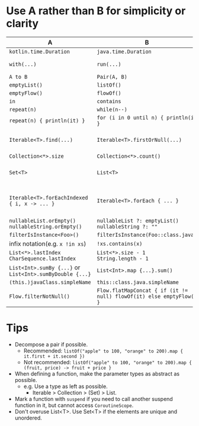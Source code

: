 # Use A rather than B for simplicity or clarity
A|B|Note
--|--|--
`kotlin.time.Duration`|`java.time.Duration`
`with(...)`|`run(...)`|if the receiver is not nullable.
`A to B`|`Pair(A, B)`
`emptyList()`|`listOf()`
`emptyFlow()`|`flowOf()`
`in`|`contains`
`repeat(n)`|`while(n--)`
`repeat(n) { println(it) }`|`for (i in 0 until n) { println(i) }`
`Iterable<T>.find(...)`|`Iterable<T>.firstOrNull(...)`|`find(...)` is an alias of `firstOrNull(...)`.
`Collection<*>.size`|`Collection<*>.count()`
`Set<T>`|`List<T>`|if elements are unique and unordered.
`Iterable<T>.forEachIndexed { i, x -> ... }`|`Iterable<T>.forEach { ... }`|if you need to access both indices and elements.
`nullableList.orEmpty()`<br>`nullableString.orEmpty()`|`nullableList ?: emptyList()`<br>`nullableString ?: ""`
`filterIsInstance<Foo>()`|`filterIsInstance(Foo::class.java)`
infix notation(e.g. `x !in xs`)|`!xs.contains(x)`
`List<*>.lastIndex`<br>`CharSequence.lastIndex`|`List<*>.size - 1`<br>`String.length - 1`
`List<Int>.sumBy {...}` or `List<Int>.sumByDouble {...}`|`List<Int>.map {...}.sum()`
`(this.)javaClass.simpleName`|`this::class.java.simpleName`
`Flow.filterNotNull()`|`Flow.flatMapConcat { if (it != null) flowOf(it) else emptyFlow() }`
    
# Tips
- Decompose a pair if possible.
    - Recommended: `listOf("apple" to 100, "orange" to 200).map { it.first + it.second })`
    - Not recommended: `listOf("apple" to 100, "orange" to 200).map { (fruit, price) -> fruit + price }`
- When defining a function, make the parameter types as abstract as possible.
  - e.g. Use a type as left as possible.
    - Iterable > Collection > (Set) > List.
- Mark a function with `suspend` if you need to call another suspend function in it, but cannot access `CoroutineScope`.
- Don't overuse List\<T>. Use Set\<T> if the elements are unique and unordered.
